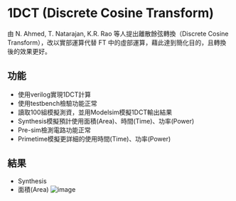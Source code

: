 # 1DCT (Discrete Cosine Transform)
由 N. Ahmed, T. Natarajan, K.R. Rao 等人提出離散餘弦轉換（Discrete Cosine Transform），改以實部運算代替 FT 中的虛部運算，藉此達到簡化目的，且轉換後的效果更好。

## 功能
*  使用verilog實現1DCT計算
*  使用testbench檢驗功能正常
*  讀取100組模擬測資，並用Modelsim模擬1DCT輸出結果
*  Synthesis模擬預計使用面積(Area)、時間(Time)、功率(Power)
*  Pre-sim檢測電路功能正常
*  Primetime模擬更詳細的使用時間(Time)、功率(Power)

## 結果
*  Synthesis
*   面積(Area)
   ![image](https://github.com/TingKaiHsu0525/1DCT/assets/145333999/96741cf0-4f44-4ebb-8bbc-a6292dbeef30)

